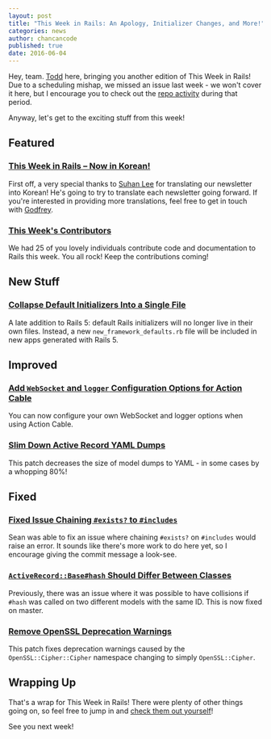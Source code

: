 ```yaml
---
layout: post
title: "This Week in Rails: An Apology, Initializer Changes, and More!"
categories: news
author: chancancode
published: true
date: 2016-06-04
---
```


Hey, team. [Todd](https://twitter.com/toddbealmear) here, bringing you another edition of This Week in Rails! Due to a scheduling mishap, we missed an issue last week - we won't cover it here, but I encourage you to check out the [repo activity](https://github.com/rails/rails/compare/master@%7B2016-05-20%7D...@%7B2016-05-28%7D) during that period.

Anyway, let's get to the exciting stuff from this week!

## Featured

### [This Week in Rails – Now in Korean!](http://suhanlee.github.io/2016/ruby-2-4-integer-action-mailer-rescued-and-more.html)

First off, a very special thanks to [Suhan Lee](http://suhanlee.github.io/about/) for translating our newsletter into Korean! He's going to try to translate each newsletter going forward. If you're interested in providing more translations, feel free to get in touch with [Godfrey](https://twitter.com/chancancode).

### [This Week's Contributors](http://contributors.rubyonrails.org/contributors/in-time-window/20160528-20160603)

We had 25 of you lovely individuals contribute code and documentation to Rails this week. You all rock! Keep the contributions coming!

## New Stuff

### [Collapse Default Initializers Into a Single File](https://github.com/rails/rails/pull/25231)

A late addition to Rails 5: default Rails initializers will no longer live in their own files. Instead, a new `new_framework_defaults.rb` file will be included in new apps generated with Rails 5.

## Improved

### [Add `WebSocket` and `logger` Configuration Options for Action Cable](https://github.com/rails/rails/pull/25170)

You can now configure your own WebSocket and logger options when using Action Cable.

### [Slim Down Active Record YAML Dumps](https://github.com/rails/rails/commit/c4cb6862babd2665a65056e205c2a5fd17a5d99d)

This patch decreases the size of model dumps to YAML - in some cases by a whopping 80%!

## Fixed 

### [Fixed Issue Chaining `#exists?` to `#includes`](https://github.com/rails/rails/commit/02da8aea832485044fde1b94c021a66d37d54dec)

Sean was able to fix an issue where chaining `#exists?` on `#includes` would raise an error. It sounds like there's more work to do here yet, so I encourage giving the commit message a look-see.

### [`ActiveRecord::Base#hash` Should Differ Between Classes](https://github.com/rails/rails/commit/c8be4574a2a35c896560ff58b26111ad6dd9d60f)

Previously, there was an issue where it was possible to have collisions if `#hash` was called on two different models with the same ID. This is now fixed on master.

### [Remove OpenSSL Deprecation Warnings](https://github.com/rails/rails/pull/25194)

This patch fixes deprecation warnings caused by the `OpenSSL::Cipher::Cipher` namespace changing to simply `OpenSSL::Cipher`.

## Wrapping Up 

That's a wrap for This Week in Rails! There were plenty of other things going on, so feel free to jump in and [check them out yourself](https://github.com/rails/rails/compare/master@%7B2016-05-14%7D...@%7B2016-05-20%7D)!

See you next week!

